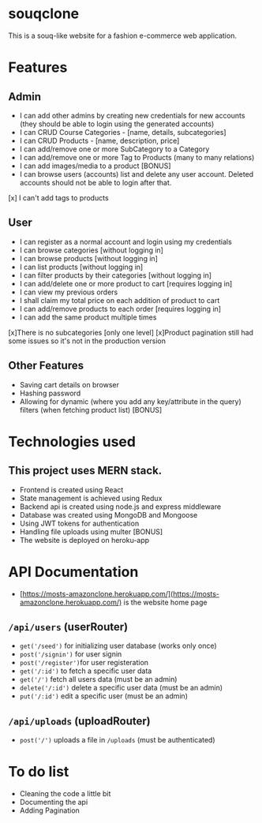 # souqclone
This is a souq-like website for a fashion e-commerce web application.

# Features
## Admin
* I can add other admins by creating new credentials for new accounts (they should be able to login using the generated accounts)
* I can CRUD Course Categories - [name, details, subcategories]
* I can CRUD Products - [name, description, price]
* I can add/remove one or more SubCategory to a Category
* I can add/remove one or more Tag to Products (many to many relations)
* I can add images/media to a product [BONUS]
* I can browse users (accounts) list and delete any user account. Deleted accounts should not be able to login after that.

[x] I can't add tags to products

## User
* I can register as a normal account and login using my credentials
* I can browse categories [without logging in]
* I can browse products [without logging in]
* I can list products [without logging in]
* I can filter products by their categories [without logging in]
* I can add/delete one or more product to cart [requires logging in]
* I can view my previous orders
* I shall claim my total price on each addition of product to cart
* I can add/remove products to each order [requires logging in]
* I can add the same product multiple times

[x]There is no subcategories [only one level]
[x]Product pagination still had some issues so it's not in the production version

## Other Features
* Saving cart details on browser
* Hashing password 
* Allowing for dynamic (where you add any key/attribute in the query) filters (when fetching product list) [BONUS]

# Technologies used
## This project uses MERN stack.
* Frontend is created using React
* State management is achieved using Redux
* Backend api is created using node.js and express middleware
* Database was created using MongoDB and Mongoose
* Using JWT tokens for authentication
* Handling file uploads using multer [BONUS]
* The website is deployed on heroku-app

# API Documentation
* [https://mosts-amazonclone.herokuapp.com/](https://mosts-amazonclone.herokuapp.com/) is the website home page
## ```/api/users``` (userRouter)
* ```get('/seed')``` for initializing user database (works only once)
* ```post('/signin')``` for user signin
* ```post('/register')```for user registeration
* ```get('/:id')``` to fetch a specific user data
* ```get('/')``` fetch all users data (must be an admin)
* ```delete('/:id')``` delete a specific user data (must be an admin)
* ```put('/:id')``` edit a specific user (must be an admin)

## ```/api/uploads``` (uploadRouter)
* ```post('/')``` uploads a file in `/uploads` (must be authenticated)

# To do list
* Cleaning the code a little bit
* Documenting the api
* Adding Pagination
